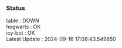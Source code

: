 ### Status


table : DOWN  
hogwarts : OK  
icy-bot : OK  
Latest Update : 2024-09-16 17:08:43.549850

